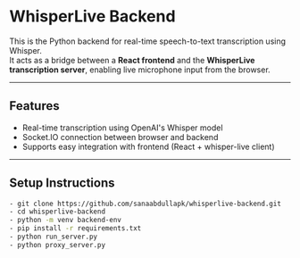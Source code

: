 #  WhisperLive Backend

This is the Python backend for real-time speech-to-text transcription using Whisper.  
It acts as a bridge between a **React frontend** and the **WhisperLive transcription server**, enabling live microphone input from the browser.

---

##  Features

- Real-time transcription using OpenAI's Whisper model
- Socket.IO connection between browser and backend
- Supports easy integration with frontend (React + whisper-live client)

---

## Setup Instructions

```bash
- git clone https://github.com/sanaabdullapk/whisperlive-backend.git
- cd whisperlive-backend
- python -m venv backend-env
- pip install -r requirements.txt
- python run_server.py
- python proxy_server.py


